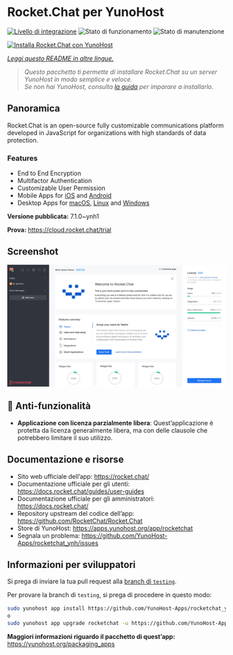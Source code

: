 <!--
N.B.: Questo README è stato automaticamente generato da <https://github.com/YunoHost/apps/tree/master/tools/readme_generator>
NON DEVE essere modificato manualmente.
-->

# Rocket.Chat per YunoHost

[![Livello di integrazione](https://dash.yunohost.org/integration/rocketchat.svg)](https://dash.yunohost.org/appci/app/rocketchat) ![Stato di funzionamento](https://ci-apps.yunohost.org/ci/badges/rocketchat.status.svg) ![Stato di manutenzione](https://ci-apps.yunohost.org/ci/badges/rocketchat.maintain.svg)

[![Installa Rocket.Chat con YunoHost](https://install-app.yunohost.org/install-with-yunohost.svg)](https://install-app.yunohost.org/?app=rocketchat)

_[Leggi questo README in altre lingue.](./ALL_README.md)_

> _Questo pacchetto ti permette di installare Rocket.Chat su un server YunoHost in modo semplice e veloce._  
> _Se non hai YunoHost, consulta [la guida](https://yunohost.org/install) per imparare a installarlo._

## Panoramica

Rocket.Chat is an open-source fully customizable communications platform developed in JavaScript for organizations with high standards of data protection.

### Features

- End to End Encryption
- Multifactor Authentication
- Customizable User Permission
- Mobile Apps for [iOS](https://apps.apple.com/app/rocket-chat/id1148741252) and [Android](https://play.google.com/store/apps/details?id=chat.rocket.android)
- Desktop Apps for [macOS](https://apps.apple.com/br/app/rocket-chat/id1086818840), [Linux](https://snapcraft.io/rocketchat-desktop) and [Windows](https://releases.rocket.chat/desktop/latest/download)

**Versione pubblicata:** 7.1.0~ynh1

**Prova:** <https://cloud.rocket.chat/trial>

## Screenshot

![Screenshot di Rocket.Chat](./doc/screenshots/screenshot.jpg)

## :red_circle: Anti-funzionalità

- **Applicazione con licenza parzialmente libera**: Quest’applicazione è protetta da licenza generalmente libera, ma con delle clausole che potrebbero limitare il suo utilizzo.

## Documentazione e risorse

- Sito web ufficiale dell’app: <https://rocket.chat/>
- Documentazione ufficiale per gli utenti: <https://docs.rocket.chat/guides/user-guides>
- Documentazione ufficiale per gli amministratori: <https://docs.rocket.chat/>
- Repository upstream del codice dell’app: <https://github.com/RocketChat/Rocket.Chat>
- Store di YunoHost: <https://apps.yunohost.org/app/rocketchat>
- Segnala un problema: <https://github.com/YunoHost-Apps/rocketchat_ynh/issues>

## Informazioni per sviluppatori

Si prega di inviare la tua pull request alla [branch di `testing`](https://github.com/YunoHost-Apps/rocketchat_ynh/tree/testing).

Per provare la branch di `testing`, si prega di procedere in questo modo:

```bash
sudo yunohost app install https://github.com/YunoHost-Apps/rocketchat_ynh/tree/testing --debug
o
sudo yunohost app upgrade rocketchat -u https://github.com/YunoHost-Apps/rocketchat_ynh/tree/testing --debug
```

**Maggiori informazioni riguardo il pacchetto di quest’app:** <https://yunohost.org/packaging_apps>
